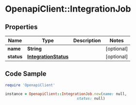 # OpenapiClient::IntegrationJob

## Properties

Name | Type | Description | Notes
------------ | ------------- | ------------- | -------------
**name** | **String** |  | [optional] 
**status** | [**IntegrationStatus**](IntegrationStatus.md) |  | [optional] 

## Code Sample

```ruby
require 'OpenapiClient'

instance = OpenapiClient::IntegrationJob.new(name: null,
                                 status: null)
```


